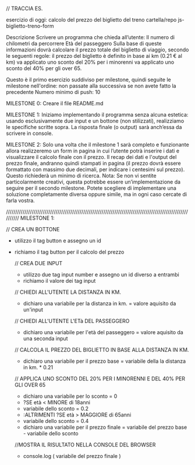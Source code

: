 // TRACCIA ES.

esercizio di oggi: calcolo del prezzo del biglietto del treno
cartella/repo js-biglietto-treno-form

Descrizione
Scrivere un programma che chieda all’utente:
Il numero di chilometri da percorrere
Età del passeggero Sulla base di queste informazioni dovrà calcolare il prezzo totale del biglietto di viaggio, secondo le seguenti regole:
il prezzo del biglietto è definito in base ai km (0.21 € al km)
va applicato uno sconto del 20% per i minorenni
va applicato uno sconto del 40% per gli over 65.

Questo è il primo esercizio suddiviso per milestone, quindi seguite le milestone nell'ordine: non passate alla successiva se non avete fatto la precedente
Numero minimo di push: 10

MILESTONE 0: Creare il file README.md

MILESTONE 1: Iniziamo implementando il programma senza alcuna estetica: usando esclusivamente due input e un bottone (non stilizzati), realizziamo le specifiche scritte sopra. La risposta finale (o output) sarà anch’essa da scrivere in console.

MILESTONE 2: Solo una volta che il milestone 1 sarà completo e funzionante allora realizzeremo un form in pagina in cui l’utente potrà inserire i dati e visualizzare il calcolo finale con il prezzo. Il recap dei dati e l'output del prezzo finale, andranno quindi stampati in pagina (il prezzo dovrà essere formattato con massimo due decimali, per indicare i centesimi sul prezzo). Questo richiederà un minimo di ricerca.
Nota: Se non vi sentite particolarmente creativi, questa potrebbe essere un’implementazione da seguire per il secondo milestone. Potete scegliere di implementare una soluzione completamente diversa oppure simile, ma in ogni caso cercate di farla vostra. 

//////////////////////////////////////////////////////////////////////////////////////////////////////////
MILESTONE 1:

// CREA UN BOTTONE
- utilizzo il tag button e assegno un id
- richiamo il tag button per il calcolo del prezzo
    
    // CREA DUE INPUT
    - utilizzo due tag input number e assegno un id diverso a entrambi
    - richiamo il valore dei tag input
    
    // CHIEDI ALL'UTENTE LA DISTANZA IN KM.
    - dichiaro una variabile per la distanza in km. = valore aquisito da un'input
    
    // CHIEDI ALL'UTENTE L'ETà DEL PASSEGGERO
    - dichiaro una variabile per l'età del passeggero  = valore aquisito da una seconda input
    
    // CALCOLA IL PREZZO DEL BIGLIETTO IN BASE ALLA DISTANZA IN KM.
    - dichiaro una variabile per il prezzo base = variabile della la distanza in km. * 0.21
    
    // APPLICA UNO SCONTO DEL 20% PER I MINORENNI E DEL 40% PER GLI OVER 65
    - dichiaro una variabile per lo sconto = 0
    - ?SE età < MINORE di 18anni
    - variabile dello sconto = 0.2
    - :ALTRIMENTI ?SE età > MAGGIORE di 65anni
    - variabile dello sconto = 0.4
    - dichiaro una variabile per il prezzo finale = variabile del prezzo base - variabile dello sconto
    
    //MOSTRA IL RISULTATO NELLA CONSOLE DEL BROWSER
    - console.log ( variabile del prezzo finale )






 